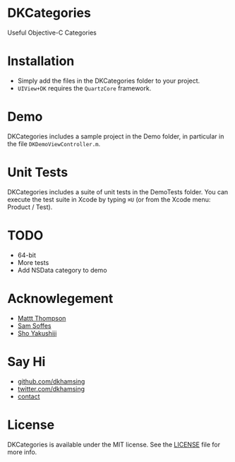 DKCategories
============

Useful Objective-C Categories

# Installation
- Simply add the files in the DKCategories folder to your project.
- `UIView+DK` requires the `QuartzCore` framework.

# Demo
DKCategories includes a sample project in the Demo folder, in particular in the file `DKDemoViewController.m`.

# Unit Tests

DKCategories includes a suite of unit tests in the DemoTests folder. You can execute the test suite in Xcode by typing `⌘U` (or from the Xcode menu: Product / Test).

# TODO
- 64-bit
- More tests
- Add NSData category to demo

# Acknowlegement
- [Mattt Thompson](https://twitter.com/mattt)
- [Sam Soffes](https://github.com/soffes)
- [Sho Yakushiji](https://github.com/yackle)

# Say Hi
- [github.com/dkhamsing](https://github.com/dkhamsing)
- [twitter.com/dkhamsing](https://twitter.com/dkhamsing)
- [contact](http://dkhamsing.tumblr.com/ask)

# License
DKCategories is available under the MIT license. See the [LICENSE](LICENSE) file for more info.

